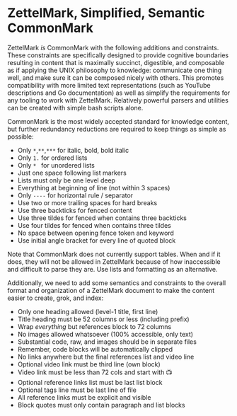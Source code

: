 # ZettelMark, Simplified, Semantic CommonMark

ZettelMark *is* CommonMark with the following additions and constraints.
These constraints are specifically designed to provide cognitive
boundaries resulting in content that is maximally succinct, digestible,
and composable as if applying the UNIX philosophy to knowledge:
communicate one thing well, and make sure it can be composed nicely with
others. This promotes compatibility with more limited text
representations (such as YouTube descriptions and Go documentation) as
well as simplify the requirements for any tooling to work with
ZettelMark. Relatively powerful parsers and utilities can be
created with simple bash scripts alone.

CommonMark is the most widely accepted standard for knowledge content,
but further redundancy reductions are required to keep things as simple
as possible:

* Only `*`,`**`,`***` for italic, bold, bold italic
* Only `1.` for ordered lists
* Only `* ` for unordered lists
* Just one space following list markers
* Lists must only be one level deep
* Everything at beginning of line (not within 3 spaces)
* Only `----` for horizontal rule / separator
* Use two or more trailing spaces for hard breaks
* Use three backticks for fenced content
* Use three tildes for fenced when contains three backticks
* Use four tildes for fenced when contains three tildes
* No space between opening fence token and keyword
* Use initial angle bracket for every line of quoted block

Note that CommonMark does not currently support tables. When and if it
does, they will not be allowed in ZettelMark because of how inaccessible
and difficult to parse they are. Use lists and formatting as an
alternative.

Additionally,  we need to add some semantics and constraints to the
overall format and organization of a ZettelMark document to make the
content easier to create, grok, and index:

* Only one heading allowed (level-1 title, first line)
* Title heading must be 52 columns or less (including prefix)
* Wrap *everything* but references block to 72 columns
* No images allowed whatsoever (100% accessible, only text)
* Substantial code, raw, and images should be in separate files
* Remember, code blocks will be automatically clipped
* No links anywhere but the final references list and video line
* Optional video link must be third line (own block)
* Video link must be less than 72 cols and start with 📺
* Optional reference links list must be last list block
* Optional tags line must be last line of file
* All reference links must be explicit and visible
* Block quotes must only contain paragraph and list blocks
